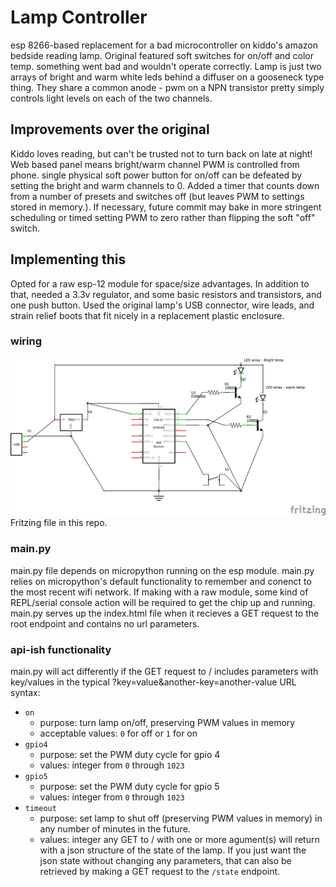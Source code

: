 # Lamp Controller
esp 8266-based replacement for a bad microcontroller on kiddo's amazon bedside reading lamp.
Original featured soft switches for on/off and color temp. something went bad and wouldn't operate correctly.
Lamp is just two arrays of bright and warm white leds behind a diffuser on a gooseneck type thing. They share a common anode - pwm on a NPN transistor pretty simply controls light levels on each of the two channels.
## Improvements over the original
Kiddo loves reading, but can't be trusted not to turn back on late at night!
Web based panel means bright/warm channel PWM is controlled from phone. single physical soft power button for on/off can be defeated by setting the bright and warm channels to 0. Added a timer that counts down from a number of presets and switches off (but leaves PWM to settings stored in memory.). If necessary, future commit may bake in more stringent scheduling or timed setting PWM to zero rather than flipping the soft "off" switch.
## Implementing this
Opted for a raw esp-12 module for space/size advantages. In addition to that, needed a 3.3v regulator, and some basic resistors and transistors, and one push button. Used the original lamp's USB connector, wire leads, and strain relief boots that fit nicely in a replacement plastic enclosure.
### wiring
![Fritzing image showing the wiring](controller_circuit_schem.png "Controller Circuit Diagram")
Fritzing file in this repo.
### main.py
main.py file depends on micropython running on the esp module. main.py relies on micropython's default functionality to remember and conenct to the most recent wifi network. If making with a raw module, some kind of REPL/serial console action will be required to get the chip up and running.
main.py serves up the index.html file when it recieves a GET request to the root endpoint and contains no url parameters.
### api-ish functionality
main.py will act differently if the GET request to / includes parameters with key/values in the typical ?key=value&another-key=another-value URL syntax:
 - `on`
    - purpose: turn lamp on/off, preserving PWM values in memory
    - acceptable values: `0` for off or `1` for on
 - `gpio4`
     - purpose: set the PWM duty cycle for gpio 4
    - values: integer from `0` through `1023`
 - `gpio5`
    - purpose: set the PWM duty cycle for gpio 5
    - values: integer from `0` through `1023`
 - `timeout`
    - purpose: set lamp to shut off (preserving PWM values in memory) in any number of minutes in the future.
    - values: integer
any GET to / with one or more agument(s) will return with a json structure of the state of the lamp.
If you just want the json state without changing any parameters, that can also be retrieved by making a GET request to the `/state` endpoint.

